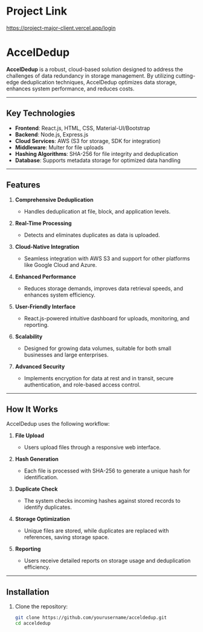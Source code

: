 
# Project Link
https://project-major-client.vercel.app/login

# AccelDedup  
**AccelDedup** is a robust, cloud-based solution designed to address the challenges of data redundancy in storage management. By utilizing cutting-edge deduplication techniques, AccelDedup optimizes data storage, enhances system performance, and reduces costs.  

---

## Key Technologies  

- **Frontend**: React.js, HTML, CSS, Material-UI/Bootstrap  
- **Backend**: Node.js, Express.js  
- **Cloud Services**: AWS (S3 for storage, SDK for integration)  
- **Middleware**: Multer for file uploads  
- **Hashing Algorithms**: SHA-256 for file integrity and deduplication  
- **Database**: Supports metadata storage for optimized data handling  

---

## Features  

1. **Comprehensive Deduplication**  
   - Handles deduplication at file, block, and application levels.  

2. **Real-Time Processing**  
   - Detects and eliminates duplicates as data is uploaded.  

3. **Cloud-Native Integration**  
   - Seamless integration with AWS S3 and support for other platforms like Google Cloud and Azure.  

4. **Enhanced Performance**  
   - Reduces storage demands, improves data retrieval speeds, and enhances system efficiency.  

5. **User-Friendly Interface**  
   - React.js-powered intuitive dashboard for uploads, monitoring, and reporting.  

6. **Scalability**  
   - Designed for growing data volumes, suitable for both small businesses and large enterprises.  

7. **Advanced Security**  
   - Implements encryption for data at rest and in transit, secure authentication, and role-based access control.  

---

## How It Works  

AccelDedup uses the following workflow:  

1. **File Upload**  
   - Users upload files through a responsive web interface.  

2. **Hash Generation**  
   - Each file is processed with SHA-256 to generate a unique hash for identification.  

3. **Duplicate Check**  
   - The system checks incoming hashes against stored records to identify duplicates.  

4. **Storage Optimization**  
   - Unique files are stored, while duplicates are replaced with references, saving storage space.  

5. **Reporting**  
   - Users receive detailed reports on storage usage and deduplication efficiency.  

---

## Installation  

1. Clone the repository:  
   ```bash  
   git clone https://github.com/yourusername/acceldedup.git  
   cd acceldedup  
